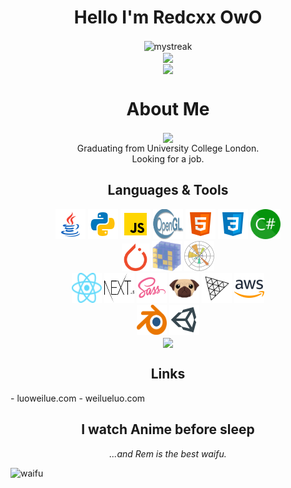 <h1 align="center">
  Hello I'm Redcxx OwO
</h1>

<div align="center">
  <img align="center" src="https://github-readme-streak-stats.herokuapp.com/?user=redcxx&hide_border=true&theme=tokyonight_duo" alt="mystreak"/>
</div>

<div align="center">
  <img align="center" src="https://github-readme-stats.vercel.app/api?username=redcxx&show_icons=true&include_all_commits=true&count_private=true&hide_border=true&hide_title=true&line_height=30" />
</div>

<div align="center">
  <img align="center" src="https://activity-graph.herokuapp.com/graph?username=redcxx&theme=minimal&hide_border=true&area=true&hide_title=true&bg_color=white"/>
</div>

  
  
<h1 align="center">
  About Me
</h1>

<p align="center">
  <img align="center" src="https://readme-typing-svg.herokuapp.com?size=25&duration=3000&color=000000&center=true&vCenter=true&multiline=true&width=600&height=60&lines=Versatilist%2C+Coder%2C+Learner%2C+Reader" /><br />
  Graduating from University College London.<br />
  Looking for a job.
</p>

<h2 align="center">
  Languages & Tools
</h2>

<div align="center">
  <!-- https://icons8.com/icons -->
  <img src="icons/icons8-java.svg" width=48 height=48>
  <img src="icons/icons8-python.svg" width=48 height=48>
  <img src="icons/icons8-javascript.svg" width=48 height=48>
  <img src="icons/Opengl-logo.svg" width=48 height=48>
  <img src="icons/icons8-html-5.svg" width=48 height=48>
  <img src="icons/icons8-css3.svg" width=48 height=48>
  <img src="icons/csharp.svg" width=48 height=48>
</div>

<div align="center">
  <img src="icons/pytorch-icon.svg" width=44 height=44>
  <img src="icons/numpy-icon.svg" width=48 height=48>
  <img src="icons/Matplotlib_icon.svg" width=48 height=48>
  
</div>
<div align="center">
  <img src="icons/React-icon.svg" width=48 height=48>
  <img src="icons/nextjs.svg" width=48 height=48>
  <img src="icons/icons8-sass.svg" width=48 height=48>
  <img src="icons/pug-final-logo-_-colour-128.svg" width=48 height=48>
  <img src="icons/threejs.svg" width=48 height=48>
  <img src="icons/icons8-amazon-web-services.svg" width=48 height=48>
</div>

<div align="center">
  <img src="icons/blender.svg" width=48 height=48>
  <img src="icons/icons8-unity.svg" width=48 height=48>
</div>

<div align="center">
  <img align="center" src="https://github-readme-stats.vercel.app/api/top-langs/?username=redcxx&layout=compact&langs_count=12&theme=swift" />
</div>

<h2 align="center">
  Links
</h2>
- luoweilue.com
- weilueluo.com

<h2 align="center">
  I watch Anime before sleep
</h2>
<p align="center">
<i>...and Rem is the best waifu.</i>
</p>

![waifu](https://raw.githubusercontent.com/Redcxx/Redcxx/master/97289746_p0.jpg)

